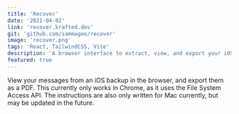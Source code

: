 ```yaml
---
title: 'Recover'
date: '2021-04-02'
link: 'recover.krafted.dev'
git: 'github.com/sammagee/recover'
image: 'recover.png'
tags: 'React, TailwindCSS, Vite'
description: 'A browser interface to extract, view, and export your iOS messages in a beautiful interface'
featured: true
---
```


View your messages from an iOS backup in the browser, and export them as a PDF. This currently only works in Chrome, as it uses the File System Access API. The instructions are also only written for Mac currently, but may be updated in the future.
